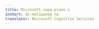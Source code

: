 ```yaml
---
title: Microsoft-sapa-plano-1
inshort: di-maliwanag na
translator: Microsoft Cognitive Services
---
```




